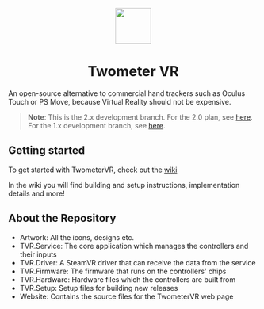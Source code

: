 <p align="center">
  <img width="72" height="72" src="https://github.com/Twometer/twometer-vr/blob/master/Artwork/Icon512.png?raw=true">
  <h1 align="center">Twometer VR</h1>
</p>

An open-source alternative to commercial hand trackers such as Oculus Touch or PS Move, because Virtual Reality should not be expensive.

> **Note**: This is the 2.x development branch. For the 2.0 plan, see [here](Docs/Version-2.0.md). For the 1.x development branch, see [here](https://github.com/Twometer/twometer-vr/tree/1.x).

## Getting started
To get started with TwometerVR, check out the [wiki](https://github.com/Twometer/twometer-vr/wiki)

In the wiki you will find building and setup instructions, implementation details and more!

## About the Repository
- Artwork:       All the icons, designs etc.
- TVR.Service:   The core application which manages the controllers and their inputs
- TVR.Driver:    A SteamVR driver that can receive the data from the service
- TVR.Firmware:  The firmware that runs on the controllers' chips
- TVR.Hardware:  Hardware files which the controllers are built from
- TVR.Setup:     Setup files for building new releases
- Website:       Contains the source files for the TwometerVR web page 